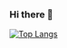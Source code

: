 ### Hi there 👋
[![Top Langs](https://github-readme-stats.vercel.app/api/top-langs/?username=alchemyyouty)](https://github.com/anuraghazra/github-readme-stats)

<!--
**alchemyyouty/alchemyyouty** is a ✨ _special_ ✨ repository because its `README.md` (this file) appears on your GitHub profile.

Here are some ideas to get you started:

- 🔭 I’m currently working on ...
- 🌱 I’m currently learning ...
- 👯 I’m looking to collaborate on ...
- 🤔 I’m looking for help with ...
- 💬 Ask me about ...
- 📫 How to reach me: ...
- 😄 Pronouns: ...
- ⚡ Fun fact: ...
-->
